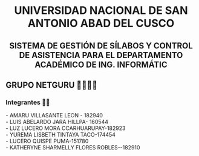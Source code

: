 <h1 align="center">UNIVERSIDAD NACIONAL DE SAN ANTONIO ABAD DEL CUSCO</h1>
<h2 align="center">SISTEMA DE GESTIÓN DE SÍLABOS Y CONTROL DE ASISTENCIA PARA EL DEPARTAMENTO ACADÉMICO DE ING. INFORMÁTIC</h2> 
<h2 align="left"> GRUPO NETGURU 👩‍💻👨‍💻</h2> 
<h3 align="left"> Integrantes 📄📌 </h2> 
- AMARU VILLASANTE LEON - 182940<br>
- LUIS ABELARDO JARA HILLPA- 160544<br>
- LUZ LUCERO MORA CCARHUARUPAY-182923<br>
- YUREMA LISBETH TINTAYA TACO-174454<br>
- LUCERO QUISPE PUMA-151780<br>
- KATHERYNE SHARMELLY FLORES ROBLES--182910<br>
